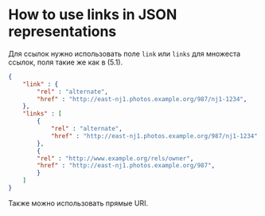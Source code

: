 # How to use links in JSON representations

Для ссылок нужно использовать поле `link` или `links` для множеста ссылок, поля такие же как в (5.1).
```json
{
    "link" : {
        "rel" : "alternate",
        "href" : "http://east-nj1.photos.example.org/987/nj1-1234",
    },
    "links" : [
        {
            "rel" : "alternate",
            "href" : "http://east-nj1.photos.example.org/987/nj1-1234"
        },
        {
        "rel" : "http://www.example.org/rels/owner",
        "href" : "http://east-nj1.photos.example.org/987",
        }
    ]
}
```

Также можно использовать прямые URI.
